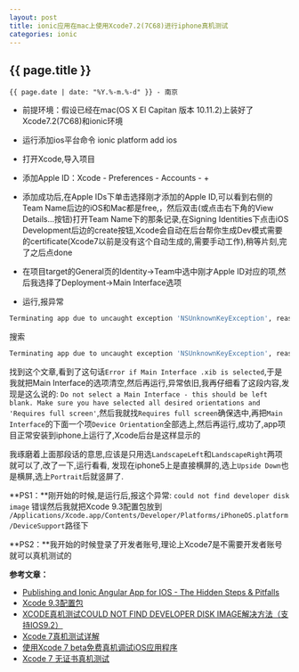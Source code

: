 ```yaml
---
layout: post
title: ionic应用在mac上使用Xcode7.2(7C68)进行iphone真机测试
categories: ionic
---
```


## {{ page.title }}

`{{ page.date | date: "%Y.%-m.%-d" }} - 南京`

* 前提环境：假设已经在mac(OS X El Capitan 版本 10.11.2)上装好了Xcode7.2(7C68)和ionic环境

* 运行添加ios平台命令 ionic platform add ios

* 打开Xcode,导入项目

* 添加Apple ID：Xcode - Preferences - Accounts - +

* 添加成功后,在Apple IDs下单击选择刚才添加的Apple ID,可以看到右侧的Team Name后边的iOS和Mac都是free,，然后双击(或点击右下角的View Details...按钮)打开Team Name下的那条记录,在Signing Identities下点击iOS Development后边的create按钮,Xcode会自动在后台帮你生成Dev模式需要的certificate(Xcode7以前是没有这个自动生成的,需要手动工作),稍等片刻,完了之后点done

* 在项目target的General页的Identity->Team中选中刚才Apple ID对应的项,然后我选择了Deployment->Main Interface选项

* 运行,报异常

```sh
Terminating app due to uncaught exception 'NSUnknownKeyException', reason: '[<UIApplication 0x14e7b130> setValue:forUndefinedKey:]: this class is not key value coding-compliant for the key view.'
```

搜索

```sh
Terminating app due to uncaught exception 'NSUnknownKeyException', reason: '[<UIApplication 0x14e7b130> setValue:forUndefinedKey:]: this class is not key value coding-compliant for the key view.'
```

找到这个文章,看到了这句话`Error if Main Interface .xib is selected`,于是我就把Main Interface的选项清空,然后再运行,异常依旧,我再仔细看了这段内容,发现是这么说的: `Do not select a Main Interface - this should be left blank. Make sure you have selected all desired orientations and 'Requires full screen'`,然后我就找`Requires full screen`确保选中,再把`Main Interface`的下面一个项`Device Orientation`全部选上,然后再运行,成功了,app项目正常安装到iphone上运行了,Xcode后台是这样显示的

我琢磨着上面那段话的意思,应该是只用选`LandscapeLeft`和`LandscapeRight`两项就可以了,改了一下,运行看看,
发现在iphone5上是直接横屏的,选上`Upside Down`也是横屏,选上`Portrait`后就竖屏了.

**PS1：**刚开始的时候,是运行后,报这个异常: `could not find developer disk image` 错误然后我就把Xcode 9.3配置包放到 `/Applications/Xcode.app/Contents/Developer/Platforms/iPhoneOS.platform/DeviceSupport`路径下

**PS2：**我开始的时候登录了开发者账号,理论上Xcode7是不需要开发者账号就可以真机测试的

**参考文章：**

* [Publishing and Ionic Angular App for IOS - The Hidden Steps & Pitfalls][1]
* [Xcode 9.3配置包][2]
* [XCODE真机测试COULD NOT FIND DEVELOPER DISK IMAGE解决方法（支持IOS9.2）][3]
* [Xcode 7真机测试详解][4]
* [使用Xcode 7 beta免费真机调试iOS应用程序][5]
* [Xcode 7 无证书真机测试][6]


[1]: http://www.righthandedmonkey.com/2016/01/publishing-ionic-angular-app-for-ios.html
[2]: http://my.oschina.net/Nealyang/blog/650347
[3]: http://www.cnblogs.com/JackieHoo/p/5064757.html
[4]: http://www.cnblogs.com/iCocos/p/4756626.html
[5]: http://blog.k-res.net/archives/1862.html
[6]: http://www.lidaze.com/2015/10/01/Xcode7zhenjiceshi/